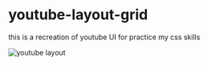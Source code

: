 # youtube-layout-grid
this is a recreation of youtube UI for practice my css skills

![youtube layout](./src/ext1.jpg)
